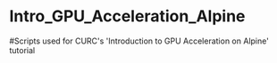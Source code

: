 # Intro_GPU_Acceleration_Alpine
#Scripts used for CURC's 'Introduction to GPU Acceleration on Alpine' tutorial
